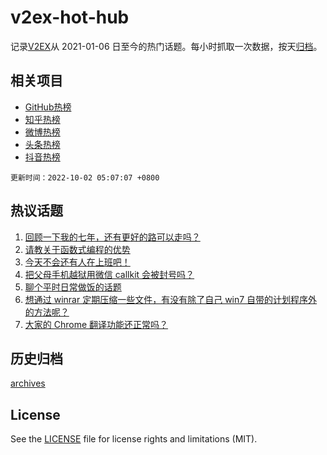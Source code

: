 # v2ex-hot-hub

 记录[V2EX](https://www.v2ex.com/)从 2021-01-06 日至今的热门话题。每小时抓取一次数据，按天[归档](archives)。
 
 ## 相关项目

- [GitHub热榜](https://github.com/snaildev/github-hot-hub)
- [知乎热榜](https://github.com/snaildev/zhihu-hot-hub)
- [微博热榜](https://github.com/snaildev/weibo-hot-hub)
- [头条热榜](https://github.com/snaildev/toutiao-hot-hub)
- [抖音热榜](https://github.com/snaildev/douyin-hot-hub)


 `更新时间：2022-10-02 05:07:07 +0800`

## 热议话题

1. [回顾一下我的七年，还有更好的路可以走吗？](https://www.v2ex.com/t/884228)
1. [请教关于函数式编程的优势](https://www.v2ex.com/t/884185)
1. [今天不会还有人在上班吧！](https://www.v2ex.com/t/884171)
1. [把父母手机越狱用微信 callkit 会被封号吗？](https://www.v2ex.com/t/884262)
1. [聊个平时日常做饭的话题](https://www.v2ex.com/t/884155)
1. [想通过 winrar 定期压缩一些文件，有没有除了自己 win7 自带的计划程序外的方法呢？](https://www.v2ex.com/t/884166)
1. [大家的 Chrome 翻译功能还正常吗？](https://www.v2ex.com/t/884186)

## 历史归档

[archives](archives)

## License

See the [LICENSE](LICENSE) file for license rights and limitations (MIT).
